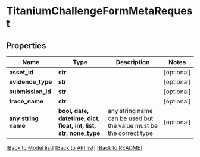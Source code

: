 # TitaniumChallengeFormMetaRequest


## Properties
Name | Type | Description | Notes
------------ | ------------- | ------------- | -------------
**asset_id** | **str** |  | [optional] 
**evidence_type** | **str** |  | [optional] 
**submission_id** | **str** |  | [optional] 
**trace_name** | **str** |  | [optional] 
**any string name** | **bool, date, datetime, dict, float, int, list, str, none_type** | any string name can be used but the value must be the correct type | [optional]

[[Back to Model list]](../README.md#documentation-for-models) [[Back to API list]](../README.md#documentation-for-api-endpoints) [[Back to README]](../README.md)


